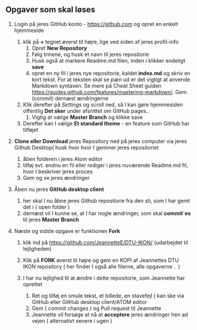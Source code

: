 ## Opgaver som skal løses

1. Login på jeres GitHub konto - https://github.com og opret en enkelt hjemmeside

    1. klik på __+__ tegnet øverst til højre, lige ved siden af jeres profil-info
        1. Opret **New Repository**
        1. Følg trinene, og husk et navn til jeres repositorie
        1. Husk også at markere Readme.md filen, inden i klikker endeligt **save**
        1. opret en ny fil i jeres nye repositorie, kaldet **index.md** og skriv en kort tekst. For at teksten skal se _pæn_ ud er det vigtigt at anvende Markdown syntaxen. Se mere på Cheat Sheet guiden https://guides.github.com/features/mastering-markdown/. Gem (commit) dernæst ændringerne
    1. Klik derefter på _Settings_ og scroll ned, så I kan gøre hjemmesiden offentlig **Det sker** under afsnittet om GitHub pages..
        1. Vigtig at vælge __Master Branch__ og klikke save
    1. Derefter kan I vælge **Et standard theme** - en feature som GitHub har tilføjet

1. **Clone eller Download** jeres Repository ned på jeres computer via jeres Github Desktop( husk hvor hvor I gemmer jeres repositoriet
    1. åben folderen i jeres Atom editor
    1. tilføj evt. endnu en fil eller rediger i jeres nuværende Readme.md fil, hvor I beskriver jeres proces
    1. Gem og se jeres ændringer

1. Åben nu jeres **GitHub desktop client**
    1. her skal I nu åbne jeres Github repositorie fra den sti, som I har gemt det i ( open folder )
    1. dernæst vil I kunne se, at I har nogle ændringer, som skal **commit´es** til jeres __Master Branch__

1. Næste og sidste opgave er funktionen **Fork**

    1. klik ind på https://github.com/JeannetteE/DTU-IKON/ (udarbejdet til lejligheden)

    1. Klik på **FORK** øverst til højre og gem en KOPI af Jeannettes DTU IKON repository ( her finder I også alle filerne, alle opgaverne .. )
    1. I har nu lejlighed til at ændre i dette repositorie, som Jeannette har oprettet
        1. Ret og tilføj en smule tekst, et billede, en stavefejl ( kan ske via GitHub eller GitHub desktop client/ATOM editor
        1. Gem ( commit changes ) og Pull request til Jeannette
        1. Jeannette vil forsøge at nå at **acceptere** jeres ændringer hen ad vejen ( alternativt senere i ugen )
